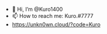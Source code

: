 - 👋 Hi, I’m @Kuro1400
- 📫 How to reach me: Kuro.#7777
- https://unkn0wn.cloud/?code=Kuro
<!---
Kuro1400/Kuro1400 is a ✨ special ✨ repository because its `README.md` (this file) appears on your GitHub profile.
You can click the Preview link to take a look at your changes.
--->
